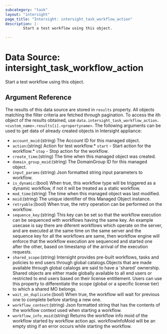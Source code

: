 ```yaml
---
subcategory: "task"
layout: "intersight"
page_title: "Intersight: intersight_task_workflow_action"
description: |-
        Start a test workflow using this object.

---
```


# Data Source: intersight_task_workflow_action
Start a test workflow using this object.
## Argument Reference
The results of this data source are stored in `results` property.
All objects matching the filter criteria are fetched through pagination.
To access the ith object of the results obtained, use `data.intersight_task_workflow_action.<custom_name>.results[i].<propertyname>`.
The following arguments can be used to get data of already created objects in Intersight appliance:
* `account_moid`:(string) The Account ID for this managed object. 
* `action`:(string) Action for test workflow.* `start` - Start action for the workflow.* `stop` - Stop action for the workflow. 
* `create_time`:(string) The time when this managed object was created. 
* `domain_group_moid`:(string) The DomainGroup ID for this managed object. 
* `input_params`:(string) Json formatted string input parameters to workflow. 
* `is_dynamic`:(bool) When true, this workflow type will be triggered as a dynamic workflow, if not it will be treated as a static workflow. 
* `mod_time`:(string) The time when this managed object was last modified. 
* `moid`:(string) The unique identifier of this Managed Object instance. 
* `retryable`:(bool) When true, the retry operation can be performed on the workflow. 
* `sequence_key`:(string) This key can be set so that the workflow execution can be sequenced with workflows having the same key. An example usecase is say there are diferent workflows which operate on the server, and are executed at the same time on the same server and the sequence key for all the workflows are same, then workflow engine will enforce that the workflow execution are sequenced and started one after the other, based on timestamp of the arrival of the execution requests. 
* `shared_scope`:(string) Intersight provides pre-built workflows, tasks and policies to end users through global catalogs.Objects that are made available through global catalogs are said to have a 'shared' ownership. Shared objects are either made globally available to all end users or restricted to end users based on their license entitlement. Users can use this property to differentiate the scope (global or a specific license tier) to which a shared MO belongs. 
* `wait_on_duplicate`:(bool) When true, the workflow will wait for previous one to complete before starting a new one. 
* `workflow_context`:(string) Json formatted string that has the contents of the workflow context used when starting a workflow. 
* `workflow_info_moid`:(string) Returns the workflow info moid of the workflow started by workflow action api. workflowInfoMoid will be an empty sting if an error occurs while starting the workflow. 
 
